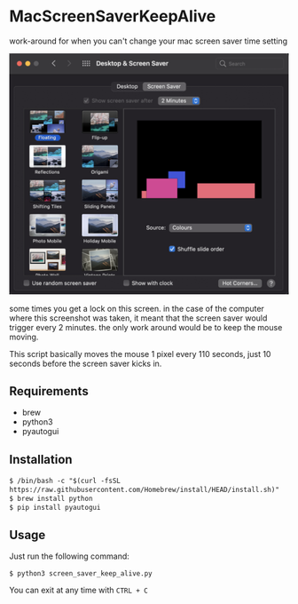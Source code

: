# MacScreenSaverKeepAlive
work-around for when you can't change your mac screen saver time setting

![Screen Saver Settings](screen_saver_settings.png)

some times you get a lock on this screen.
in the case of the computer where this screenshot was taken, it meant that the screen saver would trigger every 2 minutes.
the only work around would be to keep the mouse moving.

This script basically moves the mouse 1 pixel every 110 seconds, just 10 seconds before the screen saver kicks in.

## Requirements

* brew
* python3
* pyautogui

## Installation

```
$ /bin/bash -c "$(curl -fsSL https://raw.githubusercontent.com/Homebrew/install/HEAD/install.sh)"
$ brew install python
$ pip install pyautogui
```

## Usage

Just run the following command:

```
$ python3 screen_saver_keep_alive.py
```

You can exit at any time with `CTRL + C`
